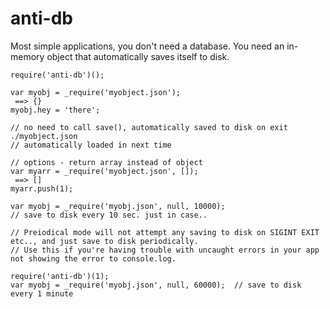 anti-db
=======

Most simple applications, you don't need a database.  You need an in-memory object that automatically saves itself to disk.    
````
require('anti-db')();

var myobj = _require('myobject.json');
 ==> {}
myobj.hey = 'there';

// no need to call save(), automatically saved to disk on exit ./myobject.json
// automatically loaded in next time

// options - return array instead of object
var myarr = _require('myobject.json', []);
 ==> []
myarr.push(1);

var myobj = _require('myobj.json', null, 10000);
// save to disk every 10 sec. just in case..

// Preiodical mode will not attempt any saving to disk on SIGINT EXIT etc.., and just save to disk periodically.    
// Use this if you're having trouble with uncaught errors in your app not showing the error to console.log.

require('anti-db')(1);
var myobj = _require('myobj.json', null, 60000);  // save to disk every 1 minute

````